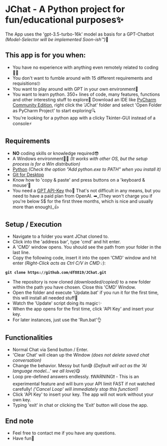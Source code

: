 # JChat - A Python project for fun/educational purposes✨
The App uses the 'gpt-3.5-turbo-16k' model as basis for a GPT-Chatbot _(Model-Selector will be implemented Soon-ish™)_🙈

## This app is for you when:
- You have no experience with anything even remotely related to coding🧑‍💻
- You don't want to fumble around with 15 different requirements and requisitions🙄
- You want to play around with GPT in your own environment🤖
- You want to learn python. 350+ lines of code, many features, functions and other interesting stuff to explore🎉 Download an IDE like [PyCharm Community Edition](https://www.jetbrains.com/pycharm/download/?section=windows), right click the 'JChat' folder and select 'Open Folder as PyCharm Project' to start exploring🔍
- You're looking for a python app with a clicky Tkinter-GUI instead of a console⚡

## Requirements
- **NO** coding skills or knowledge required😎
- A Windows environment👨‍💻 _(It works with other OS, but the setup process is for a Win distribution)_
- [Python](https://www.python.org/downloads/) _(Check the option "Add python.exe to PATH" when you install it)_
- [Git for Desktop](https://git-scm.com/downloads)
- Know how to 'copy & paste' and press buttons on a 'keyboard & mouse'🤔
- You need a [GPT API-Key](https://platform.openai.com/account/api-keys) tho👀 That's not difficult in any means, but you need to have a paid plan from OpenAI.
➡\_(They won't charge you if you're below 5$ for the first three months, which is nice and usually more than enough)\_👍

## Setup / Execution
- Navigate to a folder you want JChat cloned to.
- Click into the 'address bar', type 'cmd' and hit enter.
- A 'CMD' window opens. You should see the path from your folder in the last line.
- Copy the following code, insert it into the open 'CMD' window and hit enter _(Right-Click acts as Ctrl C/V in CMD💡)_:

 **```git clone https://github.com/df8819/JChat.git```**

- The repository is now cloned _(downloaded/copied)_ to a new folder within the path you have chosen. Close this 'CMD' Window.
- Open the folder and execute 'Update.bat' if you run it for the first time, this will install all needed stuff🖖
- Watch the 'Update' script doing its magic✨
- When the app opens for the first time, click 'API Key' and insert your key.
- For later instances, just use the 'Run.bat'👌

## Functionalities
- Normal Chat via Send button / Enter.
- 'Clear Chat' will clean up the Window _(does not delete saved chat conversation)_
- Change the behavior. Messy but fun😅 _(Default will act as the 'AI language model...' we all love)_😋
- Loop pre-defined answers endlessly. ❗WARNING❗ - This is an experimental feature and will burn your API limit FAST if not watched carefully! _('Cancel Loop' will immediately stop this function!)_
- Click 'API Key' to insert your key. The app will not work without your own key.
- Typing 'exit' in chat or clicking the 'Exit' button will close the app.

## End note
- Feel free to contact me if you have any questions.
- Have fun🤗